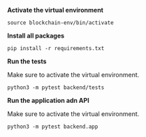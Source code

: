**Activate the virtual environment**
```
source blockchain-env/bin/activate
```

**Install all packages**
```
pip install -r requirements.txt
```

**Run the tests**

Make sure to activate the virtual environment.

```
python3 -m pytest backend/tests
```

**Run the application adn API**

Make sure to activate the virtual environment.

```
python3 -m pytest backend.app
```